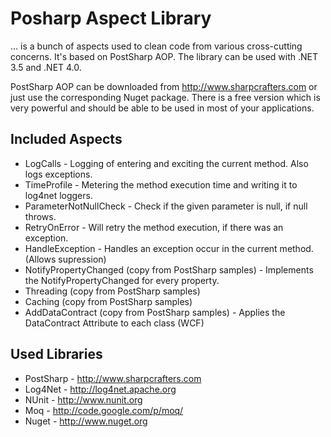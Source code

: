Posharp Aspect Library
======================

... is a bunch of aspects used to clean code from various cross-cutting concerns. It's based on PostSharp AOP. The library can be used with .NET 3.5 and .NET 4.0. 

PostSharp AOP can be downloaded from http://www.sharpcrafters.com or just use the corresponding Nuget package. There is a free version which is very powerful and should be able to be used in most of your applications.

Included Aspects
----------------
 * LogCalls - Logging of entering and exciting the current method. Also logs exceptions.
 * TimeProfile - Metering the method execution time and writing it to log4net loggers.
 * ParameterNotNullCheck - Check if the given parameter is null, if null throws.
 * RetryOnError - Will retry the method execution, if there was an exception.
 * HandleException - Handles an exception occur in the current method. (Allows supression)
 * NotifyPropertyChanged (copy from PostSharp samples) - Implements the NotifyPropertyChanged for every property.
 * Threading (copy from PostSharp samples) 
 * Caching (copy from PostSharp samples)
 * AddDataContract (copy from PostSharp samples) - Applies the DataContract Attribute to each class (WCF)
 
Used Libraries
--------------
* PostSharp - http://www.sharpcrafters.com 
* Log4Net - http://log4net.apache.org
* NUnit - http://www.nunit.org
* Moq - http://code.google.com/p/moq/
* Nuget - http://www.nuget.org